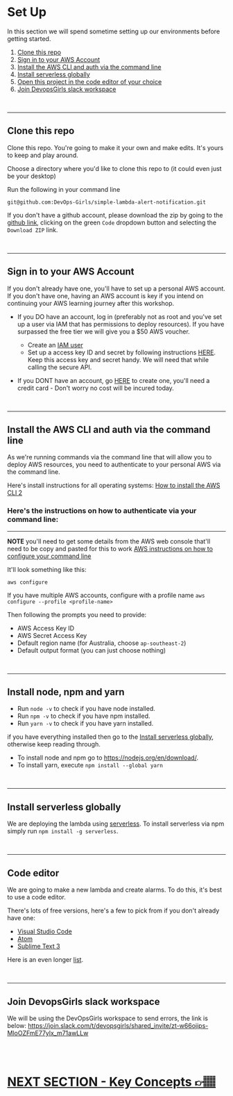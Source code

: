 # Set Up

In this section we will spend sometime setting up our environments before getting started.

1. [Clone this repo](#clone-this-repo)
2. [Sign in to your AWS Account](#sign-in-to-your-aws-account)
3. [Install the AWS CLI and auth via the command line](#install-the-aws-cli-and-auth-via-the-command-line) 
4. [Install serverless globally](#install-serverless-globally)
5. [Open this project in the code editor of your choice](#code-editor)
6. [Join DevopsGirls slack workspace](#slack-workspace)

<br /> 

***

## Clone this repo
Clone this repo. You're going to make it your own and make edits. It's yours to keep and play around.

Choose a directory where you'd like to clone this repo to (it could even just be your desktop)

Run the following in your command line

`git@github.com:DevOps-Girls/simple-lambda-alert-notification.git`

If you don't have a github account, please download the zip by going to the [github link](https://github.com/DevOps-Girls/simple-lambda-alert-notification), clicking on the green `Code` dropdown button and selecting the `Download ZIP` link. 

<br/> 

***
## Sign in to your AWS Account
If you don't already have one, you'll have to set up a personal AWS account. If you don't have one, having an AWS account is key if you intend on continuing your AWS learning journey after this workshop.

* If you DO have an account, log in (preferably not as root and you've set up a user via IAM that has permissions to deploy resources). If you have surpassed the free tier we will give you a $50 AWS voucher.
    * Create an [IAM user](https://docs.aws.amazon.com/IAM/latest/UserGuide/id_users_create.html)
    * Set up a access key ID and secret by following instructions [HERE](https://docs.aws.amazon.com/IAM/latest/UserGuide/id_credentials_access-keys.html#Using_CreateAccessKey). Keep this access key and secret handy. We will need that while calling the secure API.

* If you DONT have an account, go [HERE](https://aws.amazon.com/) to create one, you'll need a credit card - Don't worry no cost will be incured today. 

<br/> 

***
## Install the AWS CLI and auth via the command line
As we're running commands via the command line that will allow you to deploy AWS resources, you need to authenticate to your personal AWS via the command line.

Here's install instructions for all operating systems: [How to install the AWS CLI 2](https://docs.aws.amazon.com/cli/latest/userguide/install-cliv2.html)

### Here's the instructions on how to authenticate via your command line: 
***
**NOTE** you'll need to get some details from the AWS web console that'll need to be copy and pasted for this to work [AWS instructions on how to configure your command line](https://docs.aws.amazon.com/cli/latest/userguide/cli-configure-quickstart.html#cli-configure-quickstart-config)

It'll look something like this:

`aws configure`

If you have multiple AWS accounts, configure with a profile name
`aws configure --profile <profile-name>`

Then following the prompts you need to provide:

* AWS Access Key ID
* AWS Secret Access Key 
* Default region name (for Australia, choose `ap-southeast-2`)
* Default output format (you can just choose nothing)

<br/> 


***
## Install node, npm and yarn
* Run `node -v` to check if you have node installed.
* Run `npm -v` to check if you have npm installed.
* Run `yarn -v` to check if you have yarn installed.

if you have everything installed then go to the [Install serverless globally](#install-serverless-globally), otherwise keep reading through.
* To install node and npm go to https://nodejs.org/en/download/.
* To install yarn, execute `npm install --global yarn`
<br/> 

***
## Install serverless globally
We are deploying the lambda using [serverless](https://www.serverless.com/framework/docs/). To install serverless via npm simply run `npm install -g serverless`. 

<br/> 

***
## Code editor
We are going to make a new lambda and create alarms. To do this, it's best to use a code editor.

There's lots of free versions, here's a few to pick from if you don't already have one:
* [Visual Studio Code](https://code.visualstudio.com/)
* [Atom](https://github.com/atom)
* [Sublime Text 3](https://www.sublimetext.com/3)

Here is an even longer [list](https://hackr.io/blog/web-development-ide).

<br/> 

***
## Join DevopsGirls slack workspace
We will be using the DevOpsGirls workspace to send errors, the link is below:
https://join.slack.com/t/devopsgirls/shared_invite/zt-w66ojips-MloOZFmE77ylx_m71awLLw

<br/> 
<br/> 

# [NEXT SECTION - Key Concepts 👉🏽](../02-key-concepts/02-key-concepts.md)
